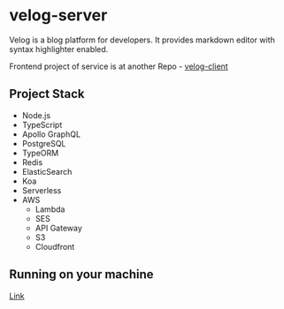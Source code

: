 # velog-server

Velog is a blog platform for developers. It provides markdown editor with syntax highlighter enabled.

Frontend project of service is at another Repo - [velog-client](https://github.com/kevin-chen89/velog-client)

## Project Stack
- Node.js
- TypeScript
- Apollo GraphQL
- PostgreSQL
- TypeORM
- Redis
- ElasticSearch
- Koa
- Serverless
- AWS
  - Lambda
  - SES
  - API Gateway
  - S3
  - Cloudfront

## Running on your machine

[Link](https://github.com/kevin-chen89/velog-server/wiki/Running-on-your-machine)